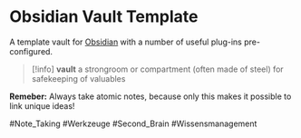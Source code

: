 # Obsidian Vault Template
 
 A template vault for [Obsidian](https://obsidian.md) with a number of useful plug-ins pre-configured.

> [!info] 
> **vault**
> a strongroom or compartment (often made of steel) for safekeeping of valuables  

**Remeber:** Always take atomic notes, because only this makes it possible to link unique ideas!

#Note_Taking #Werkzeuge #Second_Brain #Wissensmanagement 